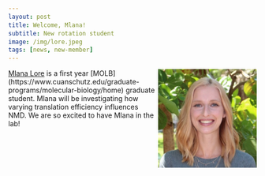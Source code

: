 ```yaml
---
layout: post
title: Welcome, Mlana!
subtitle: New rotation student
image: /img/lore.jpeg
tags: [news, new-member]
---
```

<img align="right" src="/img/lore.jpeg" style="width:200px !important;height:200px !important;" />
<a href="/docs/lore-cv.pdf">Mlana Lore</a> is a first year [MOLB](https://www.cuanschutz.edu/graduate-programs/molecular-biology/home) graduate student. Mlana will be investigating how varying translation efficiency influences NMD. We are so excited to have Mlana in the lab!
<br>
<br>

